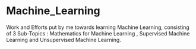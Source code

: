 # Machine_Learning
Work and Efforts put by me towards learning Machine Learning, consisting of 3 Sub-Topics : Mathematics for Machine Learning , Supervised Machine Learning and Unsupervised Machine Learning.

